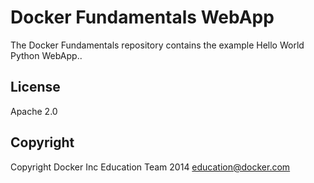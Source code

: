 Docker Fundamentals WebApp
==========================

The Docker Fundamentals repository contains the example Hello World Python WebApp..

## License

Apache 2.0

## Copyright

Copyright Docker Inc Education Team 2014 <education@docker.com>
